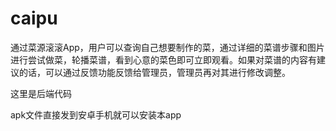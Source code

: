 # caipu
通过菜源滚滚App，用户可以查询自己想要制作的菜，通过详细的菜谱步骤和图片进行尝试做菜，轮播菜谱，看到心意的菜色即可立即观看。如果对菜谱的内容有建议的话，可以通过反馈功能反馈给管理员，管理员再对其进行修改调整。

这里是后端代码

apk文件直接发到安卓手机就可以安装本app
